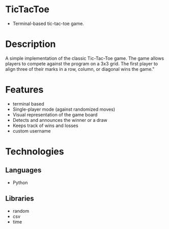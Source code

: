 # TicTacToe
- Terminal-based tic-tac-toe game.

# Description
A simple implementation of the classic Tic-Tac-Toe game. The game allows players to compete against the program on a 3x3 grid.
The first player to align three of their marks in a row, column, or diagonal wins the game."

# Features
- terminal based 
- Single-player mode (against randomized moves)
- Visual representation of the game board
- Detects and announces the winner or a draw
- Keeps track of wins and losses
- custom username

# Technologies
 ## Languages 
 - Python

 ## Libraries
 - random
 - csv
 - time
